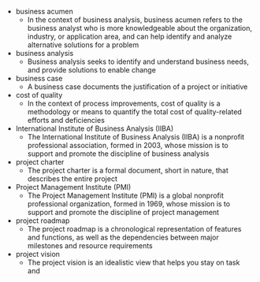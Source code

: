 
- business acumen
	- In the context of business analysis, business acumen refers to the business analyst who is more knowledgeable about the organization, industry, or application area, and can help identify and analyze alternative solutions for a problem
- business analysis
	- Business analysis seeks to identify and understand business needs, and provide solutions to enable change
- business case
	- A business case documents the justification of a project or initiative 
- cost of quality
	- In the context of process improvements, cost of quality is a methodology or means to quantify the total cost of quality-related efforts and deficiencies
- International Institute of Business Analysis (IIBA)
	- The International Institute of Business Analysis (IIBA) is a nonprofit professional association, formed in 2003, whose mission is to support and promote the discipline of business analysis
- project charter
	- The project charter is a formal document, short in nature, that describes the entire project
- Project Management Institute (PMI)
	- The Project Management Institute (PMI) is a global nonprofit professional organization, formed in 1969, whose mission is to support and promote the discipline of project management
- project roadmap
	- The project roadmap is a chronological representation of features and functions, as well as the dependencies between major milestones and resource requirements
- project vision
	- The project vision is an idealistic view that helps you stay on task and